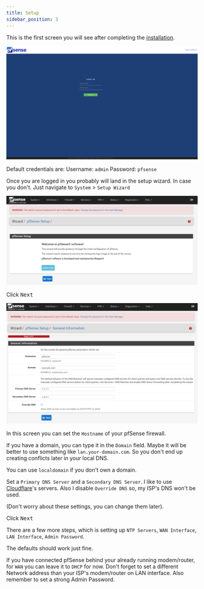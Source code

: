 ```yaml
---
title: Setup
sidebar_position: 3
---
```


This is the first screen you will see after completing the [installation](installation.md).

![pfsense-login.png](./img/pfsense-login.png)

Default credentials are:
Username: `admin`
Password: `pfsense`

Once you are logged in you probably will land in the setup wizard. In case you don't.
Just navigate to `System` > `Setup Wizard`

![pfsense-wizard-step1.png](./img/pfsense-wizard-step1.png)

Click <kbd>Next</kbd>

![pfsense-step2.png](./img/pfsense-step2.png)

In this screen you can set the `Hostname` of your pfSense firewall.

If you have a domain, you can type it in the `Domain` field.
Maybe it will be better to use something like `lan.your-domain.com`.
So you don't end up creating conflicts later in your local DNS.

You can use `localdomain` if you don't own a domain.

Set a `Primary DNS Server` and a `Secondary DNS Server`.
I like to use [Cloudflare](https://www.cloudflare.com/)'s servers.
Also I disable `Override DNS` so, my ISP's DNS won't be used.

(Don't worry about these settings, you can change them later).

Click <kbd>Next</kbd>

There are a few more steps, which is setting up `NTP Servers`, `WAN Interface`, `LAN Interface`, `Admin Password`.

The defaults should work just fine.

If you have connected pfSense behind your already running modem/router, for `WAN` you can leave it to `DHCP` for now.
Don't forget to set a different Network address than your ISP's modem/router on LAN interface.
Also remember to set a strong Admin Password.
